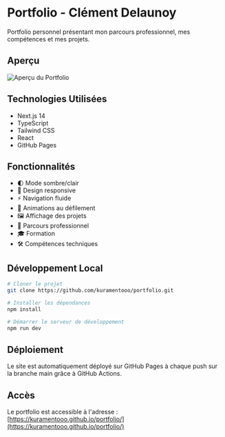 # Portfolio - Clément Delaunoy

Portfolio personnel présentant mon parcours professionnel, mes compétences et mes projets.

## Aperçu

![Aperçu du Portfolio](./public/Capture%20d'écran%202025-03-05%20165639.png)

## Technologies Utilisées

- Next.js 14
- TypeScript
- Tailwind CSS
- React
- GitHub Pages

## Fonctionnalités

- 🌓 Mode sombre/clair
- 📱 Design responsive
- ⚡ Navigation fluide
- 🎯 Animations au défilement
- 🖼️ Affichage des projets
- 💼 Parcours professionnel
- 🎓 Formation
- 🛠️ Compétences techniques

## Développement Local

```bash
# Cloner le projet
git clone https://github.com/kuramentooo/portfolio.git

# Installer les dépendances
npm install

# Démarrer le serveur de développement
npm run dev
```

## Déploiement

Le site est automatiquement déployé sur GitHub Pages à chaque push sur la branche main grâce à GitHub Actions.

## Accès

Le portfolio est accessible à l'adresse : [https://kuramentooo.github.io/portfolio/](https://kuramentooo.github.io/portfolio/)